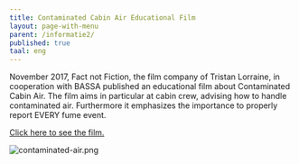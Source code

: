 ```yaml
---
title: Contaminated Cabin Air Educational Film
layout: page-with-menu
parent: /informatie2/
published: true
taal: eng
---
```


November 2017, Fact not Fiction, the film company of Tristan Lorraine, in cooperation with BASSA published an educational film about Contaminated Cabin Air. The film aims in particular at cabin crew, advising how to handle contaminated air. Furthermore it emphasizes the importance to properly report EVERY fume event.

[Click here to see the film.](https://vimeo.com/242440764)  


![contaminated-air.png]({{site.baseurl}}/assets/img/contaminated-air.png)
